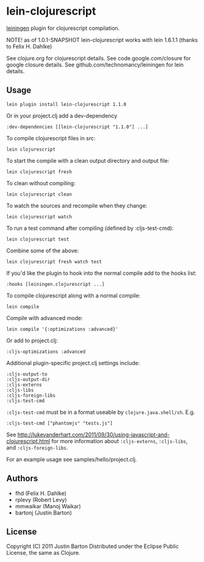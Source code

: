 # lein-clojurescript

[leiningen](https://github.com/technomancy/leiningen) plugin for clojurescript compilation.

NOTE! as of 1.0.1-SNAPSHOT lein-clojurescript works with lein 1.6.1.1
      (thanks to Felix H. Dahlke)

See clojure.org for clojurescript details.
See code.google.com/closure for google closure details.
See github.com/technomancy/leiningen for lein details.

## Usage

```
lein plugin install lein-clojurescript 1.1.0
```

Or in your project.clj add a dev-dependency
```
:dev-dependencies [[lein-clojurescript "1.1.0"] ...]
```

To compile clojurescript files in src:
```
lein clojurescript
```

To start the compile with a clean output directory and output file:
```
lein clojurescript fresh
```

To clean without compiling:
```
lein clojurescript clean
```

To watch the sources and recompile when they change:
```
lein clojurescript watch
```

To run a test command after compiling (defined by :cljs-test-cmd):
```
lein clojurescript test
```

Combine some of the above:
```
lein clojurescript fresh watch test
```

If you'd like the plugin to hook into the normal compile add to the hooks list:
```
:hooks [leiningen.clojurescript ...]
``` 

To compile clojurescript along with a normal compile:
```
lein compile
```

Compile with advanced mode: 
```
lein compile '{:optimizations :advanced}'
```

Or add to project.clj:

```
:cljs-optimizations :advanced
```

Additional plugin-specific project.clj settings include:

```
:cljs-output-to
:cljs-output-dir
:cljs-externs
:cljs-libs
:cljs-foreign-libs
:cljs-test-cmd
```

`:cljs-test-cmd` must be in a format useable by `clojure.java.shell/sh`. E.g.
```
:cljs-test-cmd ["phantomjs" "tests.js"]
```

See <http://lukevanderhart.com/2011/09/30/using-javascript-and-clojurescript.html>
for more information about `:cljs-externs`, `:cljs-libs`, and
`:cljs-foreign-libs`.

For an example usage see samples/hello/project.clj.



## Authors
   * fhd (Felix H. Dahlke)
   * rplevy (Robert Levy)
   * mmwaikar (Manoj Waikar)
   * bartonj (Justin Barton)

## License
Copyright (C) 2011 Justin Barton
Distributed under the Eclipse Public License, the same as Clojure.
